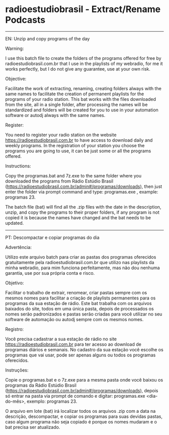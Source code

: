 # radioestudiobrasil - Extract/Rename Podcasts

---
EN: Unzip and copy programs of the day

Warning:

I use this batch file to create the folders of the programs offered for free by radioestudiobrasil.com.br that I use in the playlists of my webradio, for me it works perfectly, but I do not give any guarantee, use at your own risk.

Objective:

Facilitate the work of extracting, renaming, creating folders always with the same names to facilitate the creation of permanent playlists for the programs of your radio station. This bat works with the files downloaded from the site, all in a single folder, after processing the names will be standardized and folders will be created for you to use in your automation software or autodj always with the same names.

Register:

You need to register your radio station on the website https://radioestudiobrasil.com.br to have access to download daily and weekly programs. In the registration of your station you choose the programs you are going to use, it can be just some or all the programs offered.

Instructions:

Copy the programas.bat and 7z.exe to the same folder where you downloaded the programs from Rádio Estúdio Brasil (https://radioestudiobrasil.com.br/admin#/programas/downloads), then just enter the folder via prompt command and type: programas.exe <day-of-the-month>, example: programas 23.

The batch file (bat) will find all the .zip files with the date in the description, unzip, and copy the programs to their proper folders, if any program is not copied it is because the names have changed and the bat needs to be updated.

---
PT: Descompactar e copiar programas do dia

Advertência:

Utilizo este arquivo batch para criar as pastas dos programas oferecidos gratuitamente pela radioestudiobrasil.com.br que utilizo nas playlists da minha webradio, para mim funciona perfeitamente, mas não dou nenhuma garantia, use por sua própria conta e risco.

Objetivo:

Facilitar o trabalho de extrair, renomear, criar pastas sempre com os mesmos nomes para facilitar a criação de playlists permanentes para os programas da sua estação de rádio. Este bat trabalha com os arquivos baixados do site, todos em uma única pasta, depois de processados os nomes serão padronizados e pastas serão criadas para você utilizar no seu software de automação ou autodj sempre com os mesmos nomes.

Registro:

Você precisa cadastrar a sua estação de rádio no site https://radioestudiobrasil.com.br para ter acesso ao download de programas diários e semanais. No cadastro da sua estação você escolhe os programas que vai usar, pode ser apenas alguns ou todos os programas oferecidos. 

Instruções:

Copie o programas.bat e o 7z.exe para a mesma pasta onde você baixou os programas da Rádio Estúdio Brasil (https://radioestudiobrasil.com.br/admin#/programas/downloads), depois só entrar na pasta via prompt de comando e digitar: programas.exe <dia-do-mês>, exemplo: programas 23.

O arquivo em lote (bat) irá localizar todos os arquivos .zip com a data na descrição, descompactar, e copiar os programas para suas devidas pastas, caso algum programa não seja copiado é porque os nomes mudaram e o bat precisa ser atualizado.
